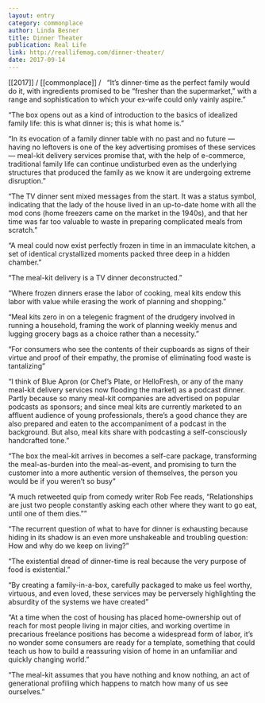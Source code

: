 ```yaml
---
layout: entry
category: commonplace
author: Linda Besner
title: Dinner Theater
publication: Real Life
link: http://reallifemag.com/dinner-theater/
date: 2017-09-14
---
```


[[2017]] / [[commonplace]] / 
 
“It’s dinner-time as the perfect family would do it, with ingredients promised to be “fresher than the supermarket,” with a range and sophistication to which your ex-wife could only vainly aspire.”

“The box opens out as a kind of introduction to the basics of idealized family life: this is what dinner is; this is what home is.”

“In its evocation of a family dinner table with no past and no future — having no leftovers is one of the key advertising promises of these services — meal-kit delivery services promise that, with the help of e-commerce, traditional family life can continue undisturbed even as the underlying structures that produced the family as we know it are undergoing extreme disruption.”

“The TV dinner sent mixed messages from the start. It was a status symbol, indicating that the lady of the house lived in an up-to-date home with all the mod cons (home freezers came on the market in the 1940s), and that her time was far too valuable to waste in preparing complicated meals from scratch.”

“A meal could now exist perfectly frozen in time in an immaculate kitchen, a set of identical crystallized moments packed three deep in a hidden chamber.”

“The meal-kit delivery is a TV dinner deconstructed.”

“Where frozen dinners erase the labor of cooking, meal kits endow this labor with value while erasing the work of planning and shopping.”

“Meal kits zero in on a telegenic fragment of the drudgery involved in running a household, framing the work of planning weekly menus and lugging grocery bags as a choice rather than a necessity.”

“For consumers who see the contents of their cupboards as signs of their virtue and proof of their empathy, the promise of eliminating food waste is tantalizing”

“I think of Blue Apron (or Chef’s Plate, or HelloFresh, or any of the many meal-kit delivery services now flooding the market) as a podcast dinner. Partly because so many meal-kit companies are advertised on popular podcasts as sponsors; and since meal kits are currently marketed to an affluent audience of young professionals, there’s a good chance they are also prepared and eaten to the accompaniment of a podcast in the background. But also, meal kits share with podcasting a self-consciously handcrafted tone.”

“The box the meal-kit arrives in becomes a self-care package, transforming the meal-as-burden into the meal-as-event, and promising to turn the customer into a more authentic version of themselves, the person you would be if you weren’t so busy”

“A much retweeted quip from comedy writer Rob Fee reads, “Relationships are just two people constantly asking each other where they want to go eat, until one of them dies.””

“The recurrent question of what to have for dinner is exhausting because hiding in its shadow is an even more unshakeable and troubling question: How and why do we keep on living?”

“The existential dread of dinner-time is real because the very purpose of food is existential.”

“By creating a family-in-a-box, carefully packaged to make us feel worthy, virtuous, and even loved, these services may be perversely highlighting the absurdity of the systems we have created”

“At a time when the cost of housing has placed home-ownership out of reach for most people living in major cities, and working overtime in precarious freelance positions has become a widespread form of labor, it’s no wonder some consumers are ready for a template, something that could teach us how to build a reassuring vision of home in an unfamiliar and quickly changing world.”

“The meal-kit assumes that you have nothing and know nothing, an act of generational profiling which happens to match how many of us see ourselves.”

